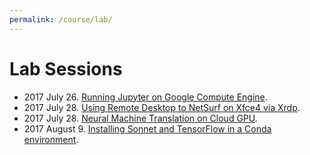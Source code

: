 ```yaml
---
permalink: /course/lab/
---
```

# Lab Sessions

* 2017 July 26. [Running Jupyter on Google Compute Engine](http://realai.org/course/lab/gce-jupyter/).
* 2017 July 28. [Using Remote Desktop to NetSurf on Xfce4 via Xrdp](http://realai.org/course/lab/rdp-netsurf-xfce4/).
* 2017 July 28. [Neural Machine Translation on Cloud GPU](http://realai.org/course/lab/gpu-tf-nmt/).
* 2017 August 9. [Installing Sonnet and TensorFlow in a Conda environment](http://realai.org/course/lab/conda-tf-snt/).

